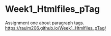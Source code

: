 # Week1_Htmlfiles_pTag
 Assignment one about paragraph tags.
 https://raulm206.github.io/Week1_Htmlfiles_pTag/